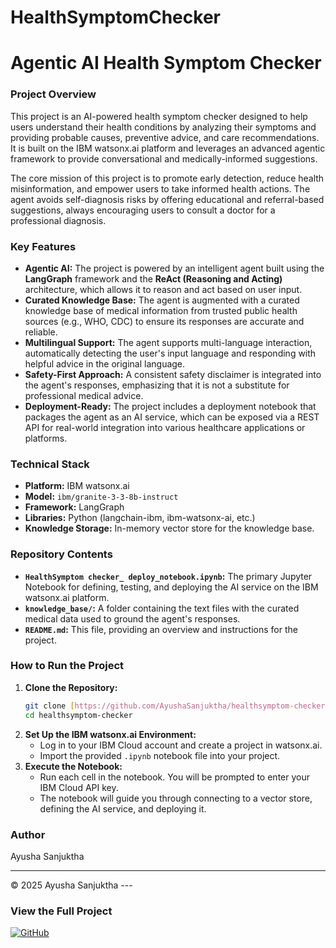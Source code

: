 # HealthSymptomChecker
# Agentic AI Health Symptom Checker

### Project Overview

This project is an AI-powered health symptom checker designed to help users understand their health conditions by analyzing their symptoms and providing probable causes, preventive advice, and care recommendations. It is built on the IBM watsonx.ai platform and leverages an advanced agentic framework to provide conversational and medically-informed suggestions.

The core mission of this project is to promote early detection, reduce health misinformation, and empower users to take informed health actions. The agent avoids self-diagnosis risks by offering educational and referral-based suggestions, always encouraging users to consult a doctor for a professional diagnosis.

### Key Features

* **Agentic AI:** The project is powered by an intelligent agent built using the **LangGraph** framework and the **ReAct (Reasoning and Acting)** architecture, which allows it to reason and act based on user input.
* **Curated Knowledge Base:** The agent is augmented with a curated knowledge base of medical information from trusted public health sources (e.g., WHO, CDC) to ensure its responses are accurate and reliable.
* **Multilingual Support:** The agent supports multi-language interaction, automatically detecting the user's input language and responding with helpful advice in the original language.
* **Safety-First Approach:** A consistent safety disclaimer is integrated into the agent's responses, emphasizing that it is not a substitute for professional medical advice.
* **Deployment-Ready:** The project includes a deployment notebook that packages the agent as an AI service, which can be exposed via a REST API for real-world integration into various healthcare applications or platforms.

### Technical Stack

* **Platform:** IBM watsonx.ai
* **Model:** `ibm/granite-3-3-8b-instruct`
* **Framework:** LangGraph
* **Libraries:** Python (langchain-ibm, ibm-watsonx-ai, etc.)
* **Knowledge Storage:** In-memory vector store for the knowledge base.

### Repository Contents

* **`HealthSymptom checker_ deploy_notebook.ipynb`:** The primary Jupyter Notebook for defining, testing, and deploying the AI service on the IBM watsonx.ai platform.
* **`knowledge_base/`:** A folder containing the text files with the curated medical data used to ground the agent's responses.
* **`README.md`:** This file, providing an overview and instructions for the project.

### How to Run the Project

1.  **Clone the Repository:**
    ```bash
    git clone [https://github.com/AyushaSanjuktha/healthsymptom-checker.git](https://github.com/AyushaSanjuktha/healthsymptom-checker.git)
    cd healthsymptom-checker
    ```
2.  **Set Up the IBM watsonx.ai Environment:**
    * Log in to your IBM Cloud account and create a project in watsonx.ai.
    * Import the provided `.ipynb` notebook file into your project.
3.  **Execute the Notebook:**
    * Run each cell in the notebook. You will be prompted to enter your IBM Cloud API key.
    * The notebook will guide you through connecting to a vector store, defining the AI service, and deploying it.

### Author

Ayusha Sanjuktha

---
© 2025 Ayusha Sanjuktha ---
### View the Full Project
[![GitHub](https://img.shields.io/badge/GitHub-100000?style=for-the-badge&logo=github&logoColor=white)](https://github.com/AyushaSanjuktha/HealthSymptomChecker)
